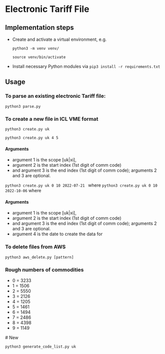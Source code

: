 # Electronic Tariff File

## Implementation steps

- Create and activate a virtual environment, e.g.

  `python3 -m venv venv/`

  `source venv/bin/activate`

- Install necessary Python modules via `pip3 install -r requirements.txt`

## Usage

### To parse an existing electronic Tariff file:
`python3 parse.py`

### To create a new file in ICL VME format

`python3 create.py uk`

`python3 create.py uk 4 5` 

#### Arguments
- argument 1 is the scope [uk|xi],
- argument 2 is the start index (1st digit of comm code)
- and argument 3 is the end index  (1st digit of comm code); arguments 2 and 3 are optional.

`python3 create.py uk 0 10 2022-07-21 ` where
`python3 create.py uk 0 10 2022-10-06` where

#### Arguments
- argument 1 is the scope [uk|xi],
- argument 2 is the start index (1st digit of comm code)
- and argument 3 is the end index  (1st digit of comm code); arguments 2 and 3 are optional.
- argument 4 is the date to create the data for

### To delete files from AWS

`python3 aws_delete.py [pattern]`

### Rough numbers of commodities

- 0 = 3233
- 1 = 1506
- 2 = 5550
- 3 = 2126
- 4 = 1205
- 5 = 1461
- 6 = 1494
- 7 = 2486
- 8 = 4398
- 9 = 1149

# New

`python3 generate_code_list.py uk`
